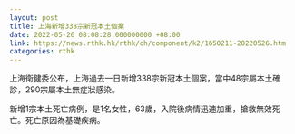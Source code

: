 ```yaml
---
layout: post
title: 上海新增338宗新冠本土個案
date: 2022-05-26 08:08:28.000000000 +08:00
link: https://news.rthk.hk/rthk/ch/component/k2/1650211-20220526.htm
categories: rthk
---
```


上海衛健委公布，上海過去一日新增338宗新冠本土個案，當中48宗屬本土確診，290宗屬本土無症狀感染。

新增1宗本土死亡病例，是1名女性，63歲，入院後病情迅速加重，搶救無效死亡。死亡原因為基礎疾病。
